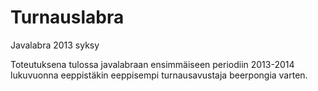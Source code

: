 Turnauslabra
============

Javalabra 2013 syksy


Toteutuksena tulossa javalabraan ensimmäiseen periodiin 2013-2014 lukuvuonna eeppistäkin eeppisempi turnausavustaja beerpongia varten.
